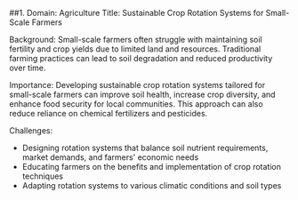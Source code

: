##1. Domain: Agriculture
Title: Sustainable Crop Rotation Systems for Small-Scale Farmers

Background:
Small-scale farmers often struggle with maintaining soil fertility and crop yields due to limited land and resources. Traditional farming practices can lead to soil degradation and reduced productivity over time.

Importance:
Developing sustainable crop rotation systems tailored for small-scale farmers can improve soil health, increase crop diversity, and enhance food security for local communities. This approach can also reduce reliance on chemical fertilizers and pesticides.

Challenges:
- Designing rotation systems that balance soil nutrient requirements, market demands, and farmers' economic needs
- Educating farmers on the benefits and implementation of crop rotation techniques
- Adapting rotation systems to various climatic conditions and soil types

